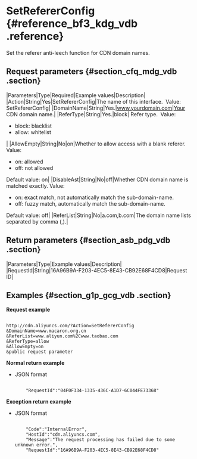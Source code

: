 # SetRefererConfig {#reference_bf3_kdg_vdb .reference}

Set the referer anti-leech function for CDN domain names.

## Request parameters {#section_cfq_mdg_vdb .section}

|Parameters|Type|Required|Example values|Description|
|Action|String|Yes|SetRefererConfig|The name of this interface.  Value: SetRefererConfig|
|DomainName|String|Yes.|www.yourdomain.com|Your CDN domain name.|
|ReferType|String|Yes.|block| Refer type.  Value:

 -   block: blacklist 
-   allow: whitelist

 |
|AllowEmpty|String|No|on|Whether to allow access with a blank referer.  Value:

 -   on: allowed
-   off: not allowed

 Default value: on|
|DisableAst|String|No|off|Whether CDN domain name is matched exactly. Value:

 -   on: exact match, not automatically match the sub-domain-name.
-   off: fuzzy match, automatically match the sub-domain-name.

 Default value: off|
|ReferList|String|No|a.com,b.com|The domain name lists separated by comma \(,\).|

## Return parameters {#section_asb_pdg_vdb .section}

|Parameters|Type|Example values|Description|
|RequestId|String|16A96B9A-F203-4EC5-8E43-CB92E68F4CD8|Request ID|

## Examples {#section_g1p_gcg_vdb .section}

**Request example**

```

http://cdn.aliyuncs.com/?Action=SetRefererConfig
&DomainName=www.macaron.org.cn
&ReferList=www.aliyun.com%2Cwww.taobao.com
&ReferType=allow
&AllowEmpty=on
&public request parameter
```

**Normal return example**

-   JSON format

    ```
    
        "RequestId":"04F0F334-1335-436C-A1D7-6C044FE73368"
    
    ```


**Exception return example**

-   JSON format

    ```
    
        "Code":"InternalError",
        "HostId":"cdn.aliyuncs.com",
        "Message":"The request processing has failed due to some unknown error.",
        "RequestId":"16A96B9A-F203-4EC5-8E43-CB92E68F4CD8"
    
    ```


